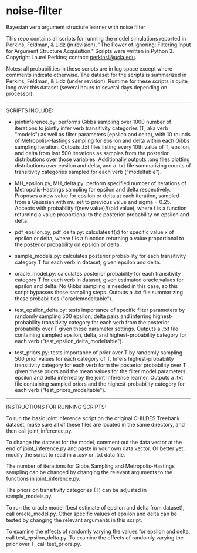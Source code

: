 # noise-filter
Bayesian verb argument structure learner with noise filter

This repo contains all scripts for running the model simulations reported in Perkins, Feldman, & Lidz (in revision), "The Power of Ignoring: Filtering Input for Argument Structure Acquisition." Scripts were written in Python 3. Copyright Laurel Perkins; contact: perkinsl@ucla.edu.

Notes: all probabilities in these scripts are in log space except where comments indicate otherwise. The dataset for the scripts is summarized in Perkins, Feldman, & Lidz (under revision). Runtime for these scripts is quite long over this dataset (several hours to several days depending on processor).

----------------------------------------------------------------
SCRIPTS INCLUDE:

- jointinference.py: performs Gibbs sampling over 1000 number of iterations to jointly infer verb transitivity categories (T, aka verb "models") as well as filter parameters (epsilon and delta), with 10 rounds of Metropolis-Hastings sampling for epsilon and delta within each Gibbs sampling iteration. Outputs .txt files listing every 10th value of T, epsilon, and delta from last 500 iterations as samples from the posterior distributions over those variables. Additionally outputs .png files plotting distributions over epsilon and delta, and a .txt file summarizing counts of transitivity categories sampled for each verb ("modeltable").

- MH_epsilon.py, MH_delta.py: perform specified number of iterations of Metropolis-Hastings sampling for epsilon and delta respectively. Proposes a new value for epsilon or delta at each iteration, sampled from a Gaussian with mu set to previous value and sigma = 0.25. Accepts with probability f(new value)/f(old value), where f is a function returning a value proportional to the posterior probability on epsilon and delta.

- pdf_epsilon.py, pdf_delta.py: calculates f(x) for specific value x of epsilon or delta, where f is a function returning a value proportional to the posterior probability on epsilon or delta.

- sample_models.py: calculates posterior probability for each transitivity category T for each verb in dataset, given epsilon and delta.

- oracle_model.py: calculates posterior probability for each transitivity category T for each verb in dataset, given estimated oracle values for epsilon and delta. No Gibbs sampling is needed in this case, so this script bypasses those sampling steps. Outputs a .txt file summarizing these probabilities ("oraclemodeltable").

- test_epsilon_delta.py: tests importance of specific filter parameters by randomly sampling 500 epsilon, delta pairs and inferring highest-probability transitivity category for each verb from the posterior probability over T given these parameter settings. Outputs a .txt file containing sampled epsilon, delta, and highest-probability category for each verb ("test_epsilon_delta_modeltable").

- test_priors.py: tests importance of prior over T by randomly sampling 500 prior values for each category of T. Infers highest-probability transitivity category for each verb form the posterior probability over T given these priors and the mean values for the filter model parameters epsilon and delta inferred by the joint inference learner. Outputs a .txt file containing sampled priors and the highest-probability category for each verb ("test_priors_modeltable").

-----------------------------------------------------------------
INSTRUCTIONS FOR RUNNING SCRIPTS:

To run the basic joint inference script on the original CHILDES Treebank dataset, make sure all of these files are located in the same directory, and then call joint_inference.py.

To change the dataset for the model, comment out the data vector at the end of joint_inference.py and paste in your own data vector. Or better yet, modify the script to read in a .csv or .txt data file.

The number of iterations for Gibbs Sampling and Metropolis-Hastings sampling can be changed by changing the relevant arguments to the functions in joint_inference.py. 

The priors on transitivity categories (T) can be adjusted in sample_models.py.

To run the oracle model (best estimate of epsilon and delta from dataset), call oracle_model.py. Other specific values of epsilon and delta can be tested by changing the relevant arguments in this script.

To examine the effects of randomly varying the values for epsilon and delta, call test_epsilon_delta.py. To examine the effects of randomly varying the prior over T, call test_priors.py.
